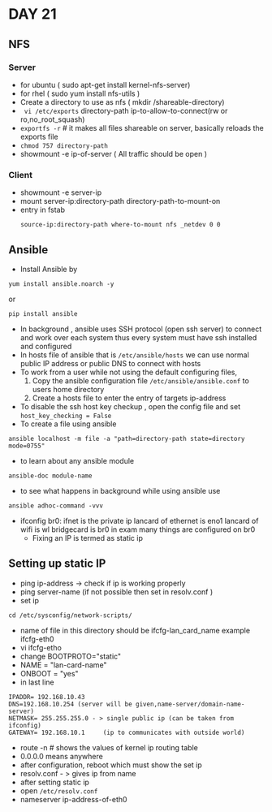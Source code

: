# DAY 21

## NFS
 ### Server
  * for ubuntu ( sudo apt-get install kernel-nfs-server)
  * for rhel ( sudo yum install nfs-utils )
  * Create a directory to use as nfs ( mkdir /shareable-directory)
  * ``` vi /etc/exports```
    directory-path ip-to-allow-to-connect(rw or ro,no_root_squash)
  * ```exportfs -r``` # it makes all files shareable on server, basically reloads the exports file
  * ```chmod 757 directory-path```
  * showmount -e ip-of-server ( All traffic should be open )
 ### Client
  * showmount -e server-ip
  * mount server-ip:directory-path directory-path-to-mount-on
  * entry in fstab
    ```
    source-ip:directory-path where-to-mount nfs _netdev 0 0
    ```
## Ansible
  * Install Ansible by
  ```
  yum install ansible.noarch -y
  ```
  or
  ```
  pip install ansible
  ```
  * In background , ansible uses SSH protocol (open ssh server) to connect and work over each system thus every system must have ssh installed and configured
  * In hosts file of ansible that is ```/etc/ansible/hosts``` we can use normal public IP address or public DNS to connect with hosts
  * To work from a user while not using the default configuring files,
    1. Copy the ansible configuration file ```/etc/ansible/ansible.conf``` to users home directory
    2. Create a hosts file to enter the entry of targets ip-address
  * To disable the ssh host key checkup , open the config file and set ```host_key_checking = False```
  * To create a file using ansible
  ```
  ansible localhost -m file -a "path=directory-path state=directory mode=0755"
  ```
  * to learn about any ansible module
  ```
  ansible-doc module-name
  ```
  * to see what happens in background while using ansible use
  ```
  ansible adhoc-command -vvv
  ```


* ifconfig
    br0:
      ifnet is the private ip
    lancard of ethernet is eno1
    lancard of wifi is wl
    bridgecard is br0
    in exam many things are configured on br0
  * Fixing an IP is termed as static ip

## Setting up static IP
  * ping ip-address -> check if ip is working properly
  * ping server-name (if not possible then set in resolv.conf )
  * set ip
  ```
  cd /etc/sysconfig/network-scripts/
  ```
  * name of file in this directory should be ifcfg-lan_card_name
  example ifcfg-eth0
  * vi ifcfg-etho
  * change BOOTPROTO="static"
  * NAME = "lan-card-name"
  * ONBOOT = "yes"
  * in last line
  ```
  IPADDR= 192.168.10.43
  DNS=192.168.10.254 (server will be given,name-server/domain-name-server)
  NETMASK= 255.255.255.0 - > single public ip (can be taken from ifconfig)
  GATEWAY= 192.168.10.1     (ip to communicates with outside world)
  ```
  * route -n # shows the values of kernel ip routing table
  * 0.0.0.0 means anywhere
  * after configuration, reboot which must show the set ip
  * resolv.conf - > gives ip from name
  * after setting static ip
  * open ```/etc/resolv.conf```
  * nameserver ip-address-of-eth0
